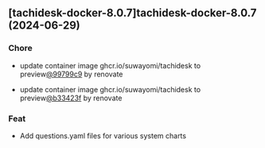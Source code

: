 

## [tachidesk-docker-8.0.7]tachidesk-docker-8.0.7 (2024-06-29)

### Chore



- update container image ghcr.io/suwayomi/tachidesk to preview[@99799c9](https://github.com/99799c9) by renovate

- update container image ghcr.io/suwayomi/tachidesk to preview[@b33423f](https://github.com/b33423f) by renovate

### Feat



- Add questions.yaml files for various system charts